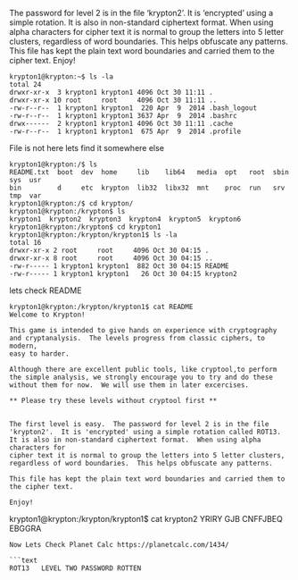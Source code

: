 The password for level 2 is in the file ‘krypton2’. It is ‘encrypted’ using a simple rotation.
It is also in non-standard ciphertext format.
When using alpha characters for cipher text it is normal to group the letters into 5 letter clusters, regardless of word boundaries.
This helps obfuscate any patterns. This file has kept the plain text word boundaries and carried them to the cipher text. Enjoy!

```shell
krypton1@krypton:~$ ls -la
total 24
drwxr-xr-x  3 krypton1 krypton1 4096 Oct 30 11:11 .
drwxr-xr-x 10 root     root     4096 Oct 30 11:11 ..
-rw-r--r--  1 krypton1 krypton1  220 Apr  9  2014 .bash_logout
-rw-r--r--  1 krypton1 krypton1 3637 Apr  9  2014 .bashrc
drwx------  2 krypton1 krypton1 4096 Oct 30 11:11 .cache
-rw-r--r--  1 krypton1 krypton1  675 Apr  9  2014 .profile
```
File is not here lets find it somewhere else 

```shell
krypton1@krypton:/$ ls
README.txt  boot  dev  home     lib    lib64   media  opt   root  sbin  sys  usr
bin         d     etc  krypton  lib32  libx32  mnt    proc  run   srv   tmp  var
krypton1@krypton:/$ cd krypton/
krypton1@krypton:/krypton$ ls
krypton1  krypton2  krypton3  krypton4  krypton5  krypton6
krypton1@krypton:/krypton$ cd krypton1
krypton1@krypton:/krypton/krypton1$ ls -la
total 16
drwxr-xr-x 2 root     root     4096 Oct 30 04:15 .
drwxr-xr-x 8 root     root     4096 Oct 30 04:15 ..
-rw-r----- 1 krypton1 krypton1  882 Oct 30 04:15 README
-rw-r----- 1 krypton1 krypton1   26 Oct 30 04:15 krypton2
```
lets check README

```text
krypton1@krypton:/krypton/krypton1$ cat README
Welcome to Krypton!

This game is intended to give hands on experience with cryptography
and cryptanalysis.  The levels progress from classic ciphers, to modern,
easy to harder.

Although there are excellent public tools, like cryptool,to perform
the simple analysis, we strongly encourage you to try and do these
without them for now.  We will use them in later excercises.

** Please try these levels without cryptool first **


The first level is easy.  The password for level 2 is in the file
'krypton2'.  It is 'encrypted' using a simple rotation called ROT13.
It is also in non-standard ciphertext format.  When using alpha characters for
cipher text it is normal to group the letters into 5 letter clusters,
regardless of word boundaries.  This helps obfuscate any patterns.

This file has kept the plain text word boundaries and carried them to
the cipher text.

Enjoy!
```
krypton1@krypton:/krypton/krypton1$ cat krypton2
YRIRY GJB CNFFJBEQ EBGGRA
```
Now Lets Check Planet Calc https://planetcalc.com/1434/

```text
ROT13	LEVEL TWO PASSWORD ROTTEN
```
